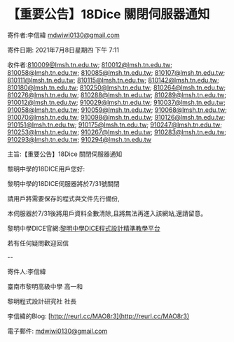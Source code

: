 # 【重要公告】18Dice 關閉伺服器通知


寄件者:李信緯 <mdwiwi0130@gmail.com>

寄件日期:  2021年7月8日星期四 下午 7:11

收件者:810009@lmsh.tn.edu.tw; 810012@lmsh.tn.edu.tw; 810058@lmsh.tn.edu.tw; 810085@lmsh.tn.edu.tw; 810107@lmsh.tn.edu.tw; 810111@lmsh.tn.edu.tw; 810115@lmsh.tn.edu.tw; 810142@lmsh.tn.edu.tw; 810180@lmsh.tn.edu.tw; 810250@lmsh.tn.edu.tw; 810264@lmsh.tn.edu.tw; 810276@lmsh.tn.edu.tw; 810288@lmsh.tn.edu.tw; 810289@lmsh.tn.edu.tw; 910012@lmsh.tn.edu.tw; 910029@lmsh.tn.edu.tw; 910037@lmsh.tn.edu.tw; 910058@lmsh.tn.edu.tw; 910059@lmsh.tn.edu.tw; 910068@lmsh.tn.edu.tw; 910070@lmsh.tn.edu.tw; 910098@lmsh.tn.edu.tw; 910126@lmsh.tn.edu.tw; 910151@lmsh.tn.edu.tw; 910175@lmsh.tn.edu.tw; 910247@lmsh.tn.edu.tw; 910253@lmsh.tn.edu.tw; 910267@lmsh.tn.edu.tw; 910283@lmsh.tn.edu.tw; 910293@lmsh.tn.edu.tw; 910294@lmsh.tn.edu.tw

主旨:【重要公告】18Dice 關閉伺服器通知

 

   黎明中學的18DICE用戶您好:

 黎明中學的18DICE伺服器將於7/31號關閉

請用戶將需要保存的程式與文件先行備份,

本伺服器於7/31後將用戶資料全數清除,且將無法再進入該網站,還請留意。

 

黎明中學DICE官網:[黎明中學DICE程式設計精準教學平台](http://dice.lmsh.tn.edu.tw:7072/ndice/?ms=6072&exelang=C%2b%2b)

若有任何疑問歡迎回信

 

--

寄件人:李信緯

臺南市黎明高級中學   高一和

黎明程式設計研究社    社長

李信緯的Blog: [http://reurl.cc/MAO8r3](http://reurl.cc/MAO8r3)

電子郵件: [mdwiwi0130@gmail.com](mdwiwi0130@gmail.com)


